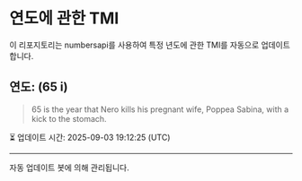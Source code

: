 
# 연도에 관한 TMI

이 리포지토리는 numbersapi를 사용하여 특정 년도에 관한 TMI를 자동으로 업데이트합니다.

## 연도: (65 i)
> 65 is the year that Nero kills his pregnant wife, Poppea Sabina, with a kick to the stomach.

⏳ 업데이트 시간: 2025-09-03 19:12:25 (UTC)

---
자동 업데이트 봇에 의해 관리됩니다.
